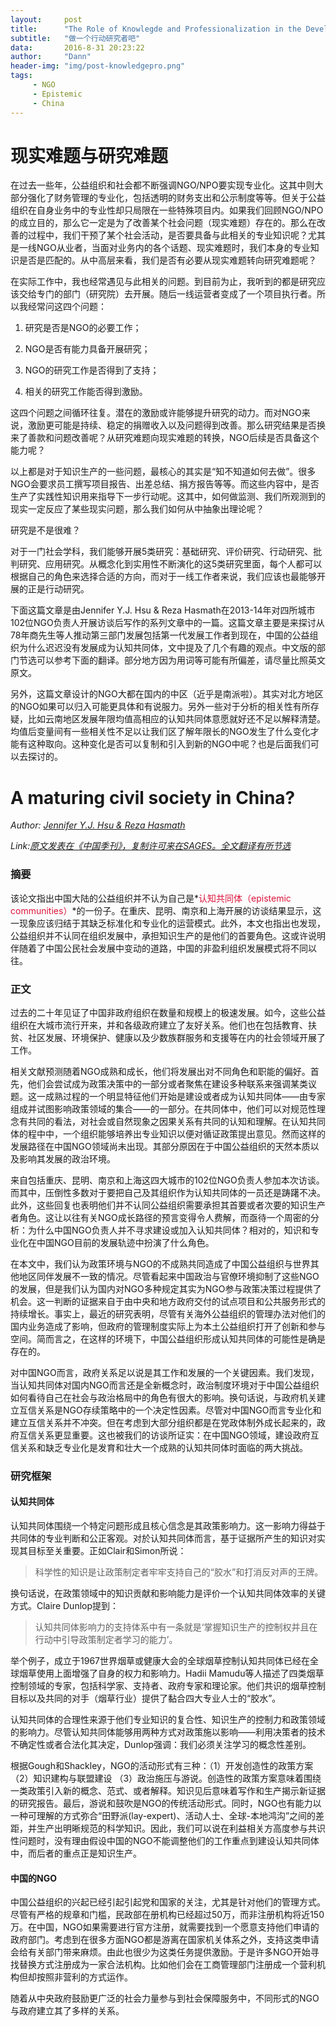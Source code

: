 ```yaml
---
layout:     post
title:      "The Role of Knowlegde and Professionalization in the Development of NGOs"
subtitle:   "做一个行动研究者吧"
data:       2016-8-31 20:23:22
author:     "Dann"
header-img: "img/post-knowledgepro.png"
tags:
     - NGO
     - Epistemic
     - China
---
```


# 现实难题与研究难题

在过去一些年，公益组织和社会都不断强调NGO/NPO要实现专业化。这其中则大部分强化了财务管理的专业化，包括透明的财务支出和公示制度等等。但关于公益组织在自身业务中的专业性却只局限在一些特殊项目内。如果我们回顾NGO/NPO的成立目的，那么它一定是为了改善某个社会问题（现实难题）存在的。那么在改善的过程中，我们干预了某个社会活动，是否要具备与此相关的专业知识呢？尤其是一线NGO从业者，当面对业务内的各个话题、现实难题时，我们本身的专业知识是否是匹配的。从中高层来看，我们是否有必要从现实难题转向研究难题呢？

在实际工作中，我也经常遇见与此相关的问题。到目前为止，我听到的都是研究应该交给专门的部门（研究院）去开展。随后一线运营者变成了一个项目执行者。所以我经常问这四个问题：

1. 研究是否是NGO的必要工作；

2. NGO是否有能力具备开展研究；

3. NGO的研究工作是否得到了支持；

4. 相关的研究工作能否得到激励。

这四个问题之间循环往复。潜在的激励或许能够提升研究的动力。而对NGO来说，激励更可能是持续、稳定的捐赠收入以及问题得到改善。那么研究结果是否换来了善款和问题改善呢？从研究难题向现实难题的转换，NGO后续是否具备这个能力呢？

以上都是对于知识生产的一些问题，最核心的其实是“知不知道如何去做”。很多NGO会要求员工撰写项目报告、出差总结、捐方报告等等。而这些内容中，是否生产了实践性知识用来指导下一步行动呢。这其中，如何做监测、我们所观测到的现实一定反应了某些现实问题，那么我们如何从中抽象出理论呢？

研究是不是很难？

对于一门社会学科，我们能够开展5类研究：基础研究、评价研究、行动研究、批判研究、应用研究。从概念化到实用性不断演化的这5类研究里面，每个人都可以根据自己的角色来选择合适的方向，而对于一线工作者来说，我们应该也最能够开展的正是行动研究。

下面这篇文章是由Jennifer Y.J. Hsu & Reza Hasmath在2013-14年对四所城市102位NGO负责人开展访谈后写作的系列文章中的一篇。这篇文章主要是来探讨从78年商先生等人推动第三部门发展包括第一代发展工作者到现在，中国的公益组织为什么迟迟没有发展成为认知共同体，文中提及了几个有趣的观点。中文版的部门节选可以参考下面的翻译。部分地方因为用词等可能有所偏差，请尽量比照英文原文。

另外，这篇文章设计的NGO大都在国内的中区（近乎是南派啦）。其实对北方地区的NGO如果可以归入可能更具体和有说服力。另外一些对于分析的相关性有所存疑，比如云南地区发展年限均值高相应的认知共同体意愿就好还不足以解释清楚。均值后变量间有一些相关性不足以让我们区了解年限长的NGO发生了什么变化才能有这种取向。这种变化是否可以复制和引入到新的NGO中呢？也是后面我们可以去探讨的。

# A maturing civil society in China?   

_Author: <a href="mailto:jenniferhsu@cantab.net">Jennifer Y.J. Hsu & Reza Hasmath</a>_

_Link:<a href="/attach/A-maturing-civil-society-in-China.pdf">原文发表在《中国季刊》，复制许可来在SAGES。全文翻译有所节选</a>_

### 摘要
该论文指出中国大陆的公益组织并不认为自己是*<font color="Crimson">认知共同体（epistemic communities）</font>*的一份子。在重庆、昆明、南京和上海开展的访谈结果显示，这一现象应该归结于其缺乏标准化和专业化的运营模式。此外，本文也指出也发现，公益组织并不认同在组织发展中，承担知识生产的是他们的首要角色。这或许说明伴随着了中国公民社会发展中变动的道路，中国的非盈利组织发展模式将不同以往。

### 正文
过去的二十年见证了中国非政府组织在数量和规模上的极速发展。如今，这些公益组织在大城市流行开来，并和各级政府建立了友好关系。他们也在包括教育、扶贫、社区发展、环境保护、健康以及少数族群服务和支援等在内的社会领域开展了工作。

相关文献预测随着NGO成熟和成长，他们将发展出对不同角色和职能的偏好。首先，他们会尝试成为政策决策中的一部分或者聚焦在建设多种联系来强调某类议题。这一成熟过程的一个明显特征他们开始是建设或者成为认知共同体——由专家组成并试图影响政策领域的集合——的一部分。在共同体中，他们可以对规范性理念有共同的看法，对社会或自然现象之因果关系有共同的认知和理解。在认知共同体的程中中，一个组织能够培养出专业知识以便对循证政策提出意见。然而这样的发展路径在中国NGO领域尚未出现。其部分原因在于中国公益组织的天然本质以及影响其发展的政治环境。

来自包括重庆、昆明、南京和上海这四大城市的102位NGO负责人参加本次访谈。而其中，压倒性多数对于要把自己及其组织作为认知共同体的一员还是踌躇不决。此外，这些回复也表明他们并不认同公益组织需要承担其首要或者次要的知识生产者角色。这让以往有关NGO成长路径的预言变得令人费解，而亟待一个周密的分析：为什么中国NGO负责人并不寻求建设或加入认知共同体？相对的，知识和专业化在中国NGO目前的发展轨迹中扮演了什么角色。

在本文中，我们认为政策环境与NGO的不成熟共同造成了中国公益组织与世界其他地区同伴发展不一致的情况。尽管看起来中国政治与官僚环境抑制了这些NGO的发展，但是我们认为国内对NGO多种规定其实为NGO参与政策决策过程提供了机会。这一判断的证据来自于由中央和地方政府交付的试点项目和公共服务形式的持续增长。事实上，最近的研究表明，尽管有关海外公益组织的管理办法对他们的国内业务造成了影响，但政府的管理制度实际上为本土公益组织打开了创新和参与空间。简而言之，在这样的环境下，中国公益组织形成认知共同体的可能性是确是存在的。

对中国NGO而言，政府关系足以说是其工作和发展的一个关键因素。我们发现，当认知共同体对国内NGO而言还是全新概念时，政治制度环境对于中国公益组织如何看待自己在社会与政治格局中的角色有很大的影响。换句话说，与政府机关建立互信关系是NGO存续策略中的一个决定性因素。尽管对中国NGO而言专业化和建立互信关系并不冲突。但在考虑到大部分组织都是在党政体制外成长起来的，政府互信关系更显重要。这也被我们的访谈所证实：在中国NGO领域，建设政府互信关系和缺乏专业化是发育和壮大一个成熟的认知共同体时面临的两大挑战。

### 研究框架

#### 认知共同体

认知共同体围绕一个特定问题形成且核心信念是其政策影响力。这一影响力得益于共同体的专业判断和公正客观。对於认知共同体而言，基于证据所产生的知识对实现其目标至关重要。正如Clair和Simon所说：

> 科学性的知识是让政策制定者牢牢支持自己的“胶水”和打消反对声的王牌。

换句话说，在政策领域中的知识贡献和影响能力是评价一个认知共同体效率的关键方式。Claire Dunlop提到：

> 认知共同体影响力的支持体系中有一条就是‘掌握知识生产的控制权并且在行动中引导政策制定者学习的能力’。

举个例子，成立于1967世界烟草或健康大会的全球烟草控制认知共同体已经在全球烟草使用上面增强了自身的权力和影响力。Hadii Mamudu等人描述了四类烟草控制领域的专家，包括科学家、支持者、政府专家和理论家。他们共识的烟草控制目标以及共同的对手（烟草行业）提供了黏合四大专业人士的“胶水”。

认知共同体的合理性来源于他们专业知识的复合性、知识生产的控制力和政策领域的影响力。尽管认知共同体能够用两种方式对政策施以影响——利用决策者的技术不确定性或者合法化其决定，Dunlop强调：我们必须关注学习的概念性差别。

根据Gough和Shackley，NGO的活动形式有三种：（1）开发创造性的政策方案 （2）知识建构与联盟建设 （3）政治施压与游说。创造性的政策方案意味着围绕一类政策引入新的概念、范式、或者解释。知识见后意味着写作和生产揭示新证据的研究报告。最后，游说和鼓吹是NGO的传统活动形式。同时，NGO也有能力以一种可理解的方式弥合“田野派(lay-expert)、活动人士、全球-本地鸿沟”之间的差距，并生产出明晰规范的科学知识。因此，我们可以说在利益相关方高度参与共识性问题时，没有理由假设中国的NGO不能调整他们的工作重点到建设认知共同体中，而后者的重点正是知识生产。

#### 中国的NGO

中国公益组织的兴起已经引起引起党和国家的关注，尤其是针对他们的管理方式。尽管有严格的规章和门槛，民政部在册机构已经超过50万，而非注册机构将近150万。在中国，NGO如果需要进行官方注册，就需要找到一个愿意支持他们申请的政府部门。考虑到在很多方面NGO都是游离在国家机关体系之外，支持这类申请会给有关部门带来麻烦。由此也很少为这类任务提供激励。于是许多NGO开始寻找替换方式注册成为一家合法机构。比如他们会在工商管理部门注册成一个营利机构但却按照非营利的方式运作。

随着从中央政府鼓励更广泛的社会力量参与到社会保障服务中，不同形式的NGO与政府建立其了多样的关系。










